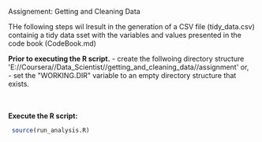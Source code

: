 Assignement: Getting and Cleaning Data

THe following steps wil lresult in the generation of a CSV file (tidy_data.csv) containig a tidy data sset with the variables and values presented in the code book (CodeBook.md)


**Prior to executing the R script.** 
    - create the follwoing directory structure 'E://Coursera//Data_Scientist//getting_and_cleaning_data//assignment' or,  
    - set the "WORKING.DIR" variable to an empty directory structure that exists.
    
<br><br>
**Execute the R script:**  
```r
 source(run_analysis.R)
```
